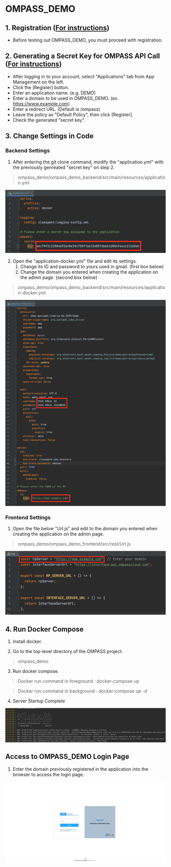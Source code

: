 # OMPASS_DEMO


## 1. Registration ([For instructions]("https://www.ompasscloud.com/en/document/join"))
- Before testing out OMPASS_DEMO, you must proceed with registration.


## 2. Generating a Secret Key for OMPASS API Call ([For instructions]("https://www.ompasscloud.com/en/document/application"))
- After logging in to your account, select "Applications" tab from App Management on the left.
- Click the [Register] button.
- Enter an application name. (e.g. DEMO)
- Enter a domain to be used in OMPASS_DEMO. (ex. https://www.example.com)
- Enter a redirect URL. (Default is /ompass)
- Leave the policy as "Default Policy", then click [Register].
- Check the generated "secret key".

## 3. Change Settings in Code
### Backend Settings
1. After entering the git clone command, modify the "application.yml" with the previously genreated "secret key" on step 2.
   
> ompass_demo/ompass_demo_backend/src/main/resources/application.yml
    
![](./img/img3.png)

2. Open the "application-docker.yml" file and edit its settings.
    1. Change its ID and password to yours used in gmail. (first box below)
    2. Change the domain you entered when creating the application on the admin page. (second box below)

> ompass_demo/ompass_demo_backend/src/main/resources/application-docker.yml
> 
![](./img/img4.png)

### Frontend Settings
1. Open the file below "Url.js" and edit to the domain you entered when creating the application on the admin page.

> ompass_demo/ompass_demo_frontend/src/rest/Url.js

![](./img/img5.png) 
 

## 4. Run Docker Compose

1. Install docker.

2. Go to the top-level directory of the OMPASS project.

> ompass_demo

3. Run docker compose.

> Docker run command in foreground : docker-compose up

> Docker run command in background : docker-compose up -d 


4. Server Startup Complete

![](./img/img6.png)

## Access to OMPASS_DEMO Login Page

1. Enter the domain previously registered in the application into the browser to access the login page.

![](./img/img7.png)

